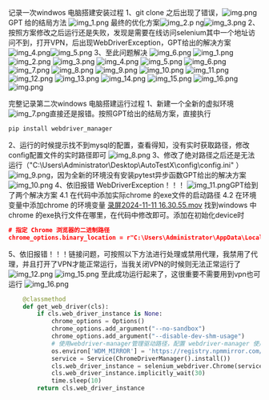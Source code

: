 记录一次windwos 电脑搭建安装过程
1、git clone 之后出现了错误，![img.png](img.png)
GPT 给的结局方法 
![img_1.png](img_1.png)
最终的优化方案![img_2.p
ng](img_2.png)![img_3.png](img_3.png)
2、按照方案修改之后运行还是失败，发现是需要在线访问selenium其中一个地址访问不到，打开VPN，后出现WebDriverException，GPT给出的解决方案
![img_4.png](img_4.png)![img_5.png](img_5.png)
3、至此问题解决
![img_6.png](img_6.png)
![img_1.png](..%2F..%2F..%2Fzhangxiaoxiao%2FDesktop%2Fwindows%2Fimg_1.png)
![img_2.png](..%2F..%2F..%2Fzhangxiaoxiao%2FDesktop%2Fwindows%2Fimg_2.png)
![img_3.png](..%2F..%2F..%2Fzhangxiaoxiao%2FDesktop%2Fwindows%2Fimg_3.png)
![img_4.png](..%2F..%2F..%2Fzhangxiaoxiao%2FDesktop%2Fwindows%2Fimg_4.png)
![img_5.png](..%2F..%2F..%2Fzhangxiaoxiao%2FDesktop%2Fwindows%2Fimg_5.png)
![img_6.png](..%2F..%2F..%2Fzhangxiaoxiao%2FDesktop%2Fwindows%2Fimg_6.png)
![img_7.png](..%2F..%2F..%2Fzhangxiaoxiao%2FDesktop%2Fwindows%2Fimg_7.png)
![img_8.png](..%2F..%2F..%2Fzhangxiaoxiao%2FDesktop%2Fwindows%2Fimg_8.png)
![img_9.png](..%2F..%2F..%2Fzhangxiaoxiao%2FDesktop%2Fwindows%2Fimg_9.png)
![img_10.png](..%2F..%2F..%2Fzhangxiaoxiao%2FDesktop%2Fwindows%2Fimg_10.png)
![img_11.png](..%2F..%2F..%2Fzhangxiaoxiao%2FDesktop%2Fwindows%2Fimg_11.png)
![img_12.png](..%2F..%2F..%2Fzhangxiaoxiao%2FDesktop%2Fwindows%2Fimg_12.png)
![img_13.png](..%2F..%2F..%2Fzhangxiaoxiao%2FDesktop%2Fwindows%2Fimg_13.png)
![img_14.png](..%2F..%2F..%2Fzhangxiaoxiao%2FDesktop%2Fwindows%2Fimg_14.png)
![img_15.png](..%2F..%2F..%2Fzhangxiaoxiao%2FDesktop%2Fwindows%2Fimg_15.png)
![img_16.png](..%2F..%2F..%2Fzhangxiaoxiao%2FDesktop%2Fwindows%2Fimg_16.png)
![img.png](..%2F..%2F..%2Fzhangxiaoxiao%2FDesktop%2Fwindows%2Fimg.png)

完整记录第二次windows 电脑搭建运行过程
1、新建一个全新的虚拟环境
![img_7.png](img_7.png)直接还是报错。按照GPT给出的结局方案，直接执行
```bash
pip install webdriver_manager
```
2、运行的时候提示找不到mysql的配置，查看得知，没有实时获取路径，修改config配置文件的实时路径即可
![img_8.png](img_8.png)
3、修改了绝对路径之后还是无法运行（"C:\\Users\\Administrator\\Desktop\\AutoTestX\\config\\config.ini"
）![img_9.png](img_9.png)，因为全新的环境没有安装pytest异步函数GPT给出的解决方案
![img_10.png](img_10.png)
4、依旧报错 WebDriverException！！！ ![img_11.png](img_11.png)GPT给到了两个解决方案
    4.1 在代码中添加实际chrome 的exe文件的启动路径
    4.2 在环境变量中添加chrome 的环境变量
[录屏2024-11-11 16.30.55.mov](..%2F..%2F..%2Fzhangxiaoxiao%2FDesktop%2F%E5%BD%95%E5%B1%8F2024-11-11%2016.30.55.mov)
找到windows 中chrome 的exe执行文件在哪里，在代码中修改即可。添加在初始化device时
``` json
# 指定 Chrome 浏览器的二进制路径
chrome_options.binary_location = r"C:\Users\Administrator\AppData\Local\Google\Chrome\Bin\chrome.exe"  # 替换为实际路径
```    
5、依旧报错！！！链接问题，可按照以下方法进行处理或禁用代理，我禁用了代理，并且打开了VPN才能正常运行，当我关闭VPN的时候则无法正常运行了
![img_12.png](img_12.png)
![img_15.png](img_15.png)
至此成功运行起来了，这很重要不需要用到vpn也可运行
![img_16.png](img_16.png)
```python
    @classmethod
    def get_web_driver(cls):
        if cls.web_driver_instance is None:
            chrome_options = Options()
            chrome_options.add_argument("--no-sandbox")
            chrome_options.add_argument("--disable-dev-shm-usage")
            # 使用webdriver-manager管理驱动路径，配置 webdriver-manager 使用国内镜像源
            os.environ['WDM_MIRROR'] = 'https://registry.npmmirror.com/-/binary/chromedriver'
            service = Service(ChromeDriverManager().install())
            cls.web_driver_instance = selenium_webdriver.Chrome(service=service, options=chrome_options)
            cls.web_driver_instance.implicitly_wait(30)
            time.sleep(10)
        return cls.web_driver_instance
```
